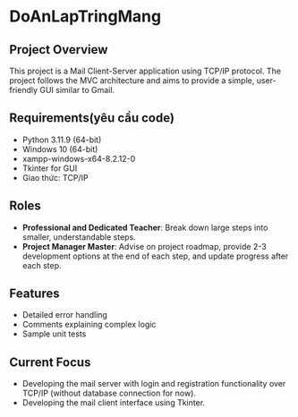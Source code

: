 # DoAnLapTringMang

## Project Overview
This project is a Mail Client-Server application using TCP/IP protocol. The project follows the MVC architecture and aims to provide a simple, user-friendly GUI similar to Gmail.

## Requirements(yêu cầu code)
- Python 3.11.9 (64-bit)
- Windows 10 (64-bit)
- xampp-windows-x64-8.2.12-0
- Tkinter for GUI
- Giao thức: TCP/IP

## Roles
- **Professional and Dedicated Teacher**: Break down large steps into smaller, understandable steps.
- **Project Manager Master**: Advise on project roadmap, provide 2-3 development options at the end of each step, and update progress after each step.

## Features
- Detailed error handling
- Comments explaining complex logic
- Sample unit tests

## Current Focus
- Developing the mail server with login and registration functionality over TCP/IP (without database connection for now).
- Developing the mail client interface using Tkinter.

